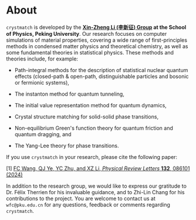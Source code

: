 # About

`crystmatch` is developed by the **[Xin-Zheng Li (李新征) Group](https://www.phy.pku.edu.cn/xzli/index.htm) at the School of Physics, Peking University**. Our research focuses on computer simulations of material properties, covering a wide range of first-principles methods in condensed matter physics and theoretical chemistry, as well as some fundamental theories in statistical physics. These methods and theories include, for example:

- Path-integral methods for the description of statistical nuclear quantum effects (closed-path & open-path, distinguishable particles and bosonic or fermionic systems),

- The instanton method for quantum tunneling,

- The initial value representation method for quantum dynamics,

- Crystal structure matching for solid-solid phase transitions,

- Non-equilibrium Green's function theory for quantum friction and quantum dragging, and

- The Yang-Lee theory for phase transitions.

If you use `crystmatch` in your research, please cite the following paper:

\[1\] [FC Wang, QJ Ye, YC Zhu, and XZ Li, *Physical Review Letters* **132**, 086101 (2024)](https://arxiv.org/abs/2305.05278)

In addition to the research group, we would like to express our gratitude to Dr. Félix Therrien for his invaluable guidance, and to Zhi-Lin Chang for his contributions to the project. You are welcome to contact us at `wfc@pku.edu.cn` for any questions, feedback or comments regarding `crystmatch`.